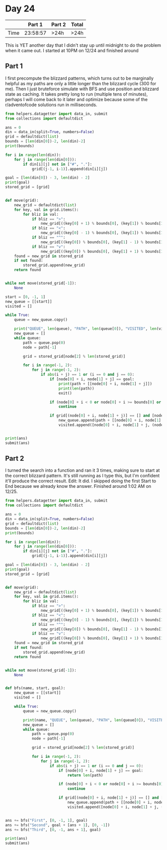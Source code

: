 # Day 24

| | Part 1 | Part 2 | Total |
|---|---|---|---|
|Time|23:58:57|>24h|>24h|

This is YET another day that I didn't stay up until midnight to do the problem when it came out. I started at 10PM on 12/24 and finished around 

## Part 1

I first precompute the blizzard patterns, which turns out to be marginally helpful as my paths are only a little longer than the blizzard cycle (300 for me). Then I just bruteforce simulate with BFS and use position and blizzard state as caching. It takes pretty long to run (multiple tens of minutes), perhaps I will come back to it later and optimize because some of the r/adventofcode solutions run in milliseconds.

```python
from helpers.datagetter import data_in, submit
from collections import defaultdict

ans = 0
din = data_in(split=True, numbers=False)
grid = defaultdict(list)
bounds = [len(din[0])-2, len(din)-2]
print(bounds)

for i in range(len(din)):
    for j in range(len(din[0])):
        if din[i][j] not in ["#", "."]:
            grid[(j-1, i-1)].append(din[i][j])

goal = [len(din[0]) - 3, len(din) - 2]
print(goal)
stored_grid = [grid]


def move(grid):
    new_grid = defaultdict(list)
    for key, val in grid.items():
        for bliz in val:
            if bliz == ">":
                new_grid[((key[0] + 1) % bounds[0], (key[1]) % bounds[1])].append(bliz)
            if bliz == "<":
                new_grid[((key[0] - 1) % bounds[0], (key[1]) % bounds[1])].append(bliz)
            if bliz == "^":
                new_grid[((key[0]) % bounds[0], (key[1] - 1) % bounds[1])].append(bliz)
            if bliz == "v":
                new_grid[((key[0]) % bounds[0], (key[1] + 1) % bounds[1])].append(bliz)
    found = new_grid in stored_grid
    if not found:
        stored_grid.append(new_grid)
    return found


while not move(stored_grid[-1]):
    None

start = [0, -1, 1]
new_queue = [[start]]
visited = []

while True:
    queue = new_queue.copy()

    print("QUEUE", len(queue), "PATH", len(queue[0]), "VISITED", len(visited))
    new_queue = []
    while queue:
        path = queue.pop(0)
        node = path[-1]

        grid = stored_grid[node[2] % len(stored_grid)]

        for i in range(-1, 2):
            for j in range(-1, 2):
                if abs(i + j) == 1 or (i == 0 and j == 0):
                    if [node[0] + i, node[1] + j] == goal:
                        print(path + [[node[0] + i, node[1] + j]])
                        print(len(path))
                        exit()

                    if (node[0] + i < 0 or node[0] + i >= bounds[0] or node[1] + j < 0 or node[1] + j >= bounds[1]) and [node[0] + i, node[1] + j] != start[0:2]:
                        continue

                    if grid[(node[0] + i, node[1] + j)] == [] and [node[0] + i, node[1] + j, (node[2] + 1) % len(stored_grid)] not in visited:
                        new_queue.append(path + [[node[0] + i, node[1] + j, (node[2] + 1) % len(stored_grid)]])
                        visited.append([node[0] + i, node[1] + j, (node[2] + 1) % len(stored_grid)])


print(ans)
submit(ans)
```

## Part 2

I turned the search into a function and ran it 3 times, making sure to start at the correct blizzard pattern. It's still running as I type this, but I'm confident it'll produce the correct result. Edit: It did. I skipped doing the first Start to End because we already know the answer. Finished around 1:02 AM on 12/25.

```python
from helpers.datagetter import data_in, submit
from collections import defaultdict

ans = 0
din = data_in(split=True, numbers=False)
grid = defaultdict(list)
bounds = [len(din[0])-2, len(din)-2]
print(bounds)

for i in range(len(din)):
    for j in range(len(din[0])):
        if din[i][j] not in ["#", "."]:
            grid[(j-1, i-1)].append(din[i][j])

goal = [len(din[0]) - 3, len(din) - 2]
print(goal)
stored_grid = [grid]


def move(grid):
    new_grid = defaultdict(list)
    for key, val in grid.items():
        for bliz in val:
            if bliz == ">":
                new_grid[((key[0] + 1) % bounds[0], (key[1]) % bounds[1])].append(bliz)
            if bliz == "<":
                new_grid[((key[0] - 1) % bounds[0], (key[1]) % bounds[1])].append(bliz)
            if bliz == "^":
                new_grid[((key[0]) % bounds[0], (key[1] - 1) % bounds[1])].append(bliz)
            if bliz == "v":
                new_grid[((key[0]) % bounds[0], (key[1] + 1) % bounds[1])].append(bliz)
    found = new_grid in stored_grid
    if not found:
        stored_grid.append(new_grid)
    return found


while not move(stored_grid[-1]):
    None


def bfs(name, start, goal):
    new_queue = [[start]]
    visited = []

    while True:
        queue = new_queue.copy()

        print(name, "QUEUE", len(queue), "PATH", len(queue[0]), "VISITED", len(visited))
        new_queue = []
        while queue:
            path = queue.pop(0)
            node = path[-1]

            grid = stored_grid[node[2] % len(stored_grid)]

            for i in range(-1, 2):
                for j in range(-1, 2):
                    if abs(i + j) == 1 or (i == 0 and j == 0):
                        if [node[0] + i, node[1] + j] == goal:
                            return len(path)

                        if (node[0] + i < 0 or node[0] + i >= bounds[0] or node[1] + j < 0 or node[1] + j >= bounds[1]) and [node[0] + i, node[1] + j] != start[0:2]:
                            continue

                        if grid[(node[0] + i, node[1] + j)] == [] and [node[0] + i, node[1] + j, (node[2] + 1) % len(stored_grid)] not in visited:
                            new_queue.append(path + [[node[0] + i, node[1] + j, (node[2] + 1) % len(stored_grid)]])
                            visited.append([node[0] + i, node[1] + j, (node[2] + 1) % len(stored_grid)])


ans += bfs("First", [0, -1, 1], goal)
ans += bfs("Second", goal + [ans + 1], [0, -1])
ans += bfs("Third", [0, -1, ans + 1], goal)

print(ans)
submit(ans)
```
